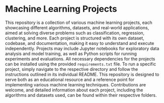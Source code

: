 # Machine Learning Projects

This repository is a collection of various machine learning projects, each showcasing different algorithms, datasets, and real-world applications, aimed at solving diverse problems such as classification, regression, clustering, and more. Each project is structured with its own dataset, codebase, and documentation, making it easy to understand and execute independently. Projects may include Jupyter notebooks for exploratory data analysis and model training, as well as Python scripts for running experiments and evaluations. All necessary dependencies for the projects can be installed using the provided `requirements.txt` file. To run a specific project, simply navigate to the respective directory and follow the instructions outlined in its individual README. This repository is designed to serve both as an educational resource and a reference point for implementing various machine learning techniques. Contributions are welcome, and detailed information about each project, including the algorithms and datasets used, can be found within their respective folders.
